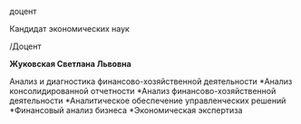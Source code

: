 доцент

Кандидат экономических наук

/Доцент

**Жуковская Светлана Львовна**

Анализ и диагностика финансово-хозяйственной деятельности
	*Анализ консолидированной отчетности
	*Анализ финансово-хозяйственной деятельности
	*Аналитическое обеспечение управленческих решений
	*Финансовый анализ бизнеса
	*Экономическая экспертиза